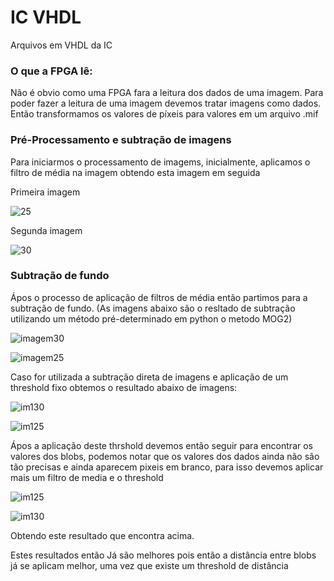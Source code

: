 # IC VHDL
Arquivos em VHDL da IC

### O que a FPGA lê:

Não é obvio como uma FPGA fara a leitura dos dados de uma imagem. Para poder fazer a leitura de uma imagem devemos tratar imagens como dados.
Então transformamos os valores de píxeis para valores em um arquivo .mif  

### Pré-Processamento e subtração de imagens

Para iniciarmos o processamento de imagems, inicialmente, aplicamos o filtro de média na imagem obtendo esta imagem em seguida 

Primeira imagem

![25](https://user-images.githubusercontent.com/62803845/89232426-d22e3400-d5bd-11ea-8c5f-01b28c2f9c78.jpg)

Segunda imagem  

![30](https://user-images.githubusercontent.com/62803845/89232434-d4908e00-d5bd-11ea-8a1a-54429e9ad097.jpg)

### Subtração de fundo  

Ápos o processo de aplicação de filtros de média então partimos para a subtração de fundo. 
(As imagens abaixo são o resltado de subtração utilizando um método pré-determinado em python o metodo MOG2)

![imagem30](https://user-images.githubusercontent.com/62803845/89231925-b9714e80-d5bc-11ea-896e-94a8fc8a945c.jpg)

![imagem25](https://user-images.githubusercontent.com/62803845/89231936-bd9d6c00-d5bc-11ea-86fc-9322a044981e.jpg)

Caso for utilizada a subtração direta de imagens e aplicação de um threshold fixo obtemos o resultado abaixo de imagens:

![im130](https://user-images.githubusercontent.com/62803845/89234988-af068300-d5c3-11ea-95ff-352615181532.jpg)

![im125](https://user-images.githubusercontent.com/62803845/89234991-b0d04680-d5c3-11ea-9b5b-7a9d176faff4.jpg)

Ápos a aplicação deste thrshold devemos então seguir para encontrar os valores dos blobs, podemos notar que os valores dos dados 
ainda não são tão precisas e ainda aparecem pixeis em branco, para isso devemos aplicar mais um filtro de media e o threshold

![im125](https://user-images.githubusercontent.com/62803845/89236614-749ee500-d5c7-11ea-843d-6cef82c42ba5.jpg)

![im130](https://user-images.githubusercontent.com/62803845/89236623-7799d580-d5c7-11ea-888d-ab6d2edc7b68.jpg)

Obtendo este resultado que encontra acima.

Estes resultados então Já são melhores pois então a distância entre blobs já se aplicam melhor, uma vez que existe um threshold de distância
